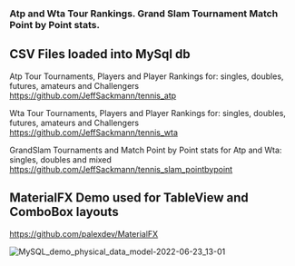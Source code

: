 ### Atp and Wta Tour Rankings. Grand Slam Tournament Match Point by Point stats. 


## CSV Files loaded into MySql db

Atp Tour Tournaments, Players and Player Rankings for: singles, doubles, futures, amateurs and Challengers
https://github.com/JeffSackmann/tennis_atp

Wta Tour Tournaments, Players and Player Rankings for: singles, doubles, futures, amateurs and Challengers 
https://github.com/JeffSackmann/tennis_wta

GrandSlam Tournaments and Match Point by Point stats for Atp and Wta: singles, doubles and mixed
https://github.com/JeffSackmann/tennis_slam_pointbypoint


## MaterialFX Demo used for TableView and ComboBox layouts

https://github.com/palexdev/MaterialFX

![MySQL_demo_physical_data_model-2022-06-23_13-01](https://user-images.githubusercontent.com/54422342/175387147-2f1b8c2a-3089-4103-846e-52e6a5809868.svg)
